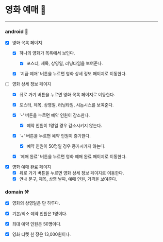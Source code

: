 # 영화 예매️ 🎫
---

### android 🤖

- [x] 영화 목록 페이지
    - [x] 하나의 영화가 목록에서 보인다.
      - [x] 포스터, 제목, 상영일, 러닝타임을 보여준다.
    - [x] '지금 예매' 버튼을 누르면 영화 상세 정보 페이지로 이동한다.
 

- [ ] 영화 상세 정보 페이지
    - [x] 뒤로 가기 버튼을 누르면 영화 목록 페이지로 이동한다.
    - [x] 포스터, 제목, 상영일, 러닝타임, 시놉시스를 보여준다.
    - [x] '-' 버튼을 누르면 예약 인원이 감소한다.
        - [x] 예약 인원이 1명일 경우 감소시키지 않는다.
    - [x] '+' 버튼을 누르면 예약 인원이 증가한다.
        - [x] 예약 인원이 50명일 경우 증가시키지 않는다.
    - [x] '예매 완료' 버튼을 누르면 영화 예매 완료 페이지로 이동한다.


- [x] 영화 예매 완료 페이지
    - [x] 뒤로 가기 버튼을 누르면 영화 상세 정보 페이지로 이동한다.
    - [x] 안내 문구, 제목, 상영 날짜, 예매 인원, 가격을 보여준다.

### domain ⚒️

- [x] 영화의 상영일은 단 하루다.
- [x] 기본/최소 예약 인원은 1명이다.
- [x] 최대 예약 인원은 50명이다.
- [x] 영화 티켓 한 장은 13,000원이다.

